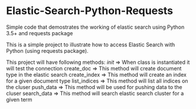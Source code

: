 # Elastic-Search-Python-Requests
Simple code that demostrates the working of elastic search using Python 3.5+ and requests package

This is a simple project to illustrate how to access Elastic Search with Python (using requests package). 

This project will have following methods:
  _init_       => When class is instantiated it will test the connection
  create_doc   => This method will create document type in the elastic search
  create_index => This method will create an index for a given document type
  list_indices => This method will list all indices on the cluser
  push_data    => This method will be used for pushing data to the cluser
  search_data  => This method will search elastic search cluster for a given term
